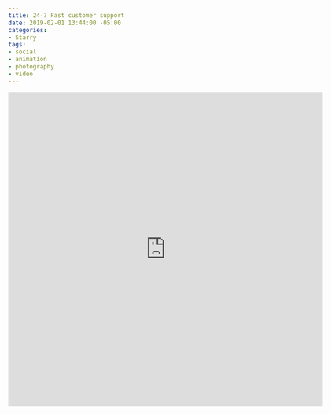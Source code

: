 ```yaml
---
title: 24-7 Fast customer support
date: 2019-02-01 13:44:00 -05:00
categories:
- Starry
tags:
- social
- animation
- photography
- video
---
```


<div class="video-square">
	<iframe src="https://player.vimeo.com/video/429341963?&loop=1" width="640" height="640" frameborder="0" webkitallowfullscreen mozallowfullscreen allowfullscreen allow="autoplay" background="1"></iframe>
</div>
